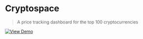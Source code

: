 # Cryptospace
> A price tracking dashboard for the top 100 cryptocurrencies 

[![View Demo](https://img.shields.io/badge/View-demo-informational?style=flat&color=green)](https://cryptospaceflutter.surge.sh/#home_screen)
